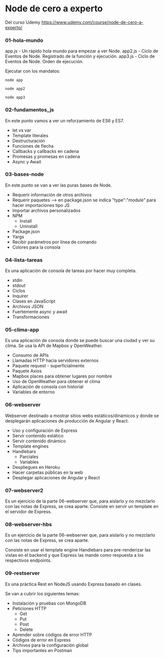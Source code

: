 # Node de cero a experto

Del curso Udemy https://www.udemy.com/course/node-de-cero-a-experto/

### 01-hola-mundo

app.js - Un rápido hola mundo para empezar a ver Node.
app2.js - Ciclo de Eventos de Node. Registrado de la función y ejecución.
app3.js - Ciclo de Eventos de Node. Orden de ejecución.

Ejecutar con los mandatos:

```
node app

node app2

node app3
```

### 02-fundamentos_js

En este punto vamos a ver un reforzamiento de ES6 y ES7.

- let vs var
- Template literales
- Destructuración
- Funciones de flecha
- Callbacks y callbacks en cadena
- Promesas y promesas en cadena
- Async y Await

### 03-bases-node

En este punto se van a ver las puras bases de Node.

- Requerir información de otros archivos
- Requerir paquetes --> en package.json se indica "type":"module" para hacer importaciones tipo JS
- Importar archivos personalizados
- NPM
  - Install
  - Uninstall
- Package.json
- Yargs
- Recibir parámetros por línea de comando
- Colores para la consola

### 04-lista-tareas

Es una aplicación de consola de tareas por hacer muy completa.

- stdin
- stdout
- Ciclos
- Inquirer
- Clases en JavaScript
- Archivos JSON
- Fuertemente async y await
- Transformaciones

### 05-clima-app

Es una aplicación de consola donde se puede buscar una ciudad y ver su clima. Se usa la API de Mapbox y OpenWeather.

- Consumo de APIs
- Llamadas HTTP hacia servidores externos
- Paquete request - superficialmente
- Paquete Axios
- Mapbox places para obtener lugares por nombre
- Uso de OpenWeather para obtener el clima
- Aplicación de consola con historial
- Variables de entorno

### 06-webserver

Webserver destinado a mostrar sitios webs estáticos/dinámicos y donde se desplegarán aplicaciones de producción de Angular y React.

- Uso y configuración de Express
- Servir contenido estático
- Servir contenido dinámico
- Template engines
- Handlebars
  - Parciales
  - Variables
- Despliegues en Heroku
- Hacer carpetas públicas en la web
- Desplegar aplicaciones de Angular y React

### 07-webserver2

Es un ejercicio de la parte 06-webserver que, para aislarlo y no mezclarlo con las notas de Express, se crea aparte.
Consiste en servir un template en el servidor de Express.

### 08-webserver-hbs

Es un ejercicio de la parte 06-webserver que, para aislarlo y no mezclarlo con las notas de Express, se crea aparte.

Consiste en usar el template engine Handlebars para pre-renderizar las vistas en el backend y que Express las mande como respuesta a los respectivos endpoints.

### 09-restserver

Es una práctica Rest en NodeJS usando Express basado en clases.

Se van a cubrir los siguientes temas:

- Instalación y pruebas con MongoDB
- Peticiones HTTP
  - Get
  - Put
  - Post
  - Delete
- Aprender sobre códigos de error HTTP
- Códigos de error en Express
- Archivos para la configuración global
- Tips importantes en Postman
